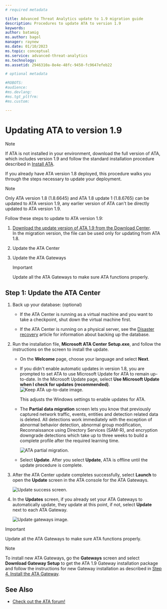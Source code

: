 ```yaml
---
# required metadata

title: Advanced Threat Analytics update to 1.9 migration guide
description: Procedures to update ATA to version 1.9
keywords:
author: batamig
ms.author: bagol
manager: raynew
ms.date: 01/10/2023
ms.topic: conceptual
ms.service: advanced-threat-analytics
ms.technology:
ms.assetid: 2946310a-8e4e-48fc-9450-fc9647efeb22

# optional metadata

#ROBOTS:
#audience:
#ms.devlang:
#ms.tgt_pltfrm:
#ms.custom:

---
```


# Updating ATA to version 1.9

> [!NOTE]
> If ATA is not installed in your environment, download the full version of ATA, which includes version 1.9 and follow the standard installation procedure described in [Install ATA](install-ata-step1.md).

If you already have ATA version 1.8 deployed, this procedure walks you through the steps necessary to update your deployment.

> [!NOTE]
> Only ATA version 1.8 (1.8.6645) and ATA 1.8 update 1 (1.8.6765) can be updated to ATA version 1.9, any earlier version of ATA can't be directly updated to ATA version 1.9.

Follow these steps to update to ATA version 1.9:

1. [Download the update version of ATA 1.9 from the Download Center](https://www.microsoft.com/download/details.aspx?id=56725).<br>
In the migration version, the file can be used only for updating from ATA 1.8.

1. Update the ATA Center

1. Update the ATA Gateways

    > [!IMPORTANT]
    > Update all the ATA Gateways to make sure ATA functions properly.

## Step 1: Update the ATA Center

1. Back up your database: (optional)

   - If the ATA Center is running as a virtual machine and you want to take a checkpoint, shut down the virtual machine first.

   - If the ATA Center is running on a physical server, see the [Disaster recovery](disaster-recovery.md) article for information about backing up the database.

1. Run the installation file, **Microsoft ATA Center Setup.exe**, and follow the instructions on the screen to install the update.

   - On the **Welcome** page, choose your language and select **Next**.

   - If you didn't enable automatic updates in version 1.8, you are prompted to set ATA to use Microsoft Update for ATA to remain up-to-date.  In the Microsoft Update page, select **Use Microsoft Update when I check for updates (recommended)**.
     ![Keep ATA up-to-date image.](media/ata_ms_update.png)

     This adjusts the Windows settings to enable updates for  ATA.

   - The **Partial data migration** screen lets you know that previously captured network traffic, events, entities and detection related data is deleted. All detections work immediately with the exception of abnormal behavior detection, abnormal group modification, Reconnaissance using Directory Services (SAM-R), and encryption downgrade detections which take up to three weeks to build a complete profile after the required learning time.

     ![ATA partial migration.](media/partial-migration.png)

   - Select **Update**. After you select **Update**, ATA is offline until the update procedure is complete.

1. After the ATA Center update completes successfully, select **Launch** to open the **Update** screen in the ATA console for the ATA Gateways.

    ![Update success screen.](media/migration-center-success.png)

1. In the **Updates** screen, if you already set your ATA Gateways to automatically update, they update at this point, if not, select **Update** next to each ATA Gateway.
  
    ![Update gateways image.](media/migration-update-gw.png)
  
> [!IMPORTANT]
> Update all the ATA Gateways to make sure ATA functions properly.

> [!NOTE]
> To install new ATA Gateways, go the **Gateways** screen and select **Download Gateway Setup** to get the ATA 1.9 Gateway installation package and follow the instructions for new Gateway installation as described in [Step 4. Install the ATA Gateway](install-ata-step4.md).

## See Also

- [Check out the ATA forum!](https://social.technet.microsoft.com/Forums/security/home?forum=mata)
